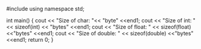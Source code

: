 #include <iostream>
using namespace std;
  
int main()
{
  cout << "Size of char: "<< "byte" <<end1;
  cout << "Size of int: " << sizeof(int) << "bytes" <<end1;
  cout << "Size of float: " << sizeof(float) <<"bytes" <<end1;
  cout << "Size of double: " << sizeof(double) <<"bytes" <<end1;
  return 0;
}

